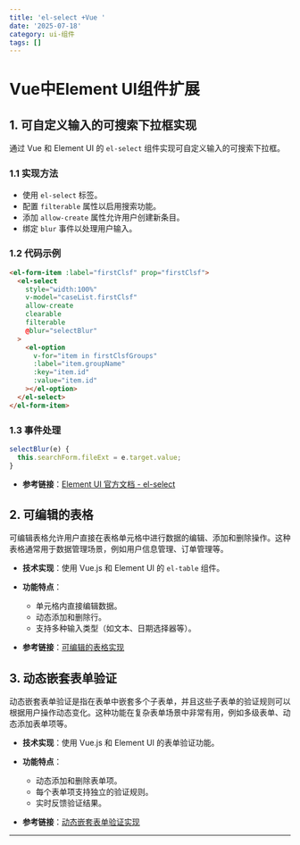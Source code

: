 ```yaml
---
title: 'el-select +Vue '
date: '2025-07-18'
category: ui-组件
tags: []
---
```


# Vue中Element UI组件扩展

## 1. 可自定义输入的可搜索下拉框实现
通过 Vue 和 Element UI 的 `el-select` 组件实现可自定义输入的可搜索下拉框。

### 1.1 实现方法
- 使用 `el-select` 标签。
- 配置 `filterable` 属性以启用搜索功能。
- 添加 `allow-create` 属性允许用户创建新条目。
- 绑定 `blur` 事件以处理用户输入。

### 1.2 代码示例
```html
<el-form-item :label="firstClsf" prop="firstClsf">
  <el-select
    style="width:100%"
    v-model="caseList.firstClsf"
    allow-create
    clearable
    filterable
    @blur="selectBlur"
  >
    <el-option
      v-for="item in firstClsfGroups"
      :label="item.groupName"
      :key="item.id"
      :value="item.id"
    ></el-option>
  </el-select>
</el-form-item>
```

### 1.3 事件处理
```javascript
selectBlur(e) {
  this.searchForm.fileExt = e.target.value;
}
``` 
- **参考链接**：[Element UI 官方文档 - el-select](https://element.eleme.io/#/zh-CN/component/select)


## 2. 可编辑的表格
可编辑表格允许用户直接在表格单元格中进行数据的编辑、添加和删除操作。这种表格通常用于数据管理场景，例如用户信息管理、订单管理等。

- **技术实现**：使用 Vue.js 和 Element UI 的 `el-table` 组件。
- **功能特点**：
  - 单元格内直接编辑数据。
  - 动态添加和删除行。
  - 支持多种输入类型（如文本、日期选择器等）。

- **参考链接**：[可编辑的表格实现](http://t.csdnimg.cn/LXXFt)

## 3. 动态嵌套表单验证
动态嵌套表单验证是指在表单中嵌套多个子表单，并且这些子表单的验证规则可以根据用户操作动态变化。这种功能在复杂表单场景中非常有用，例如多级表单、动态添加表单项等。

- **技术实现**：使用 Vue.js 和 Element UI 的表单验证功能。
- **功能特点**：
  - 动态添加和删除表单项。
  - 每个表单项支持独立的验证规则。
  - 实时反馈验证结果。

- **参考链接**：[动态嵌套表单验证实现](http://t.csdnimg.cn/n8dAs)

---


